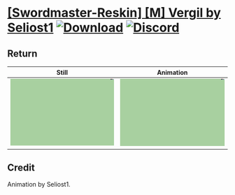 # [\[Swordmaster-Reskin\] \[M\] Vergil by Seliost1](./) [![Download](https://img.shields.io/badge/Download--red?style=social&logo=github)](https://minhaskamal.github.io/DownGit/#/home?url=https://github.com/Klokinator/FE-Repo/tree/main/Battle%20Animations%2FInfantry%20-%20(Swd)%20Myrms%20and%20Swordmasters%2F%5BSwordmaster-Reskin%5D%20%5BM%5D%20Vergil%20by%20Seliost1%2F8.%20Return) [![Discord](https://img.shields.io/badge/Discord--blue?style=social&logo=discord)](https://discord.gg/C7VNGnyTPA)

## Return

| Still | Animation |
| :---: | :-------: |
| ![Return still](./Return_000.png) | ![Return](./Return.gif) |

## Credit

Animation by Seliost1.
